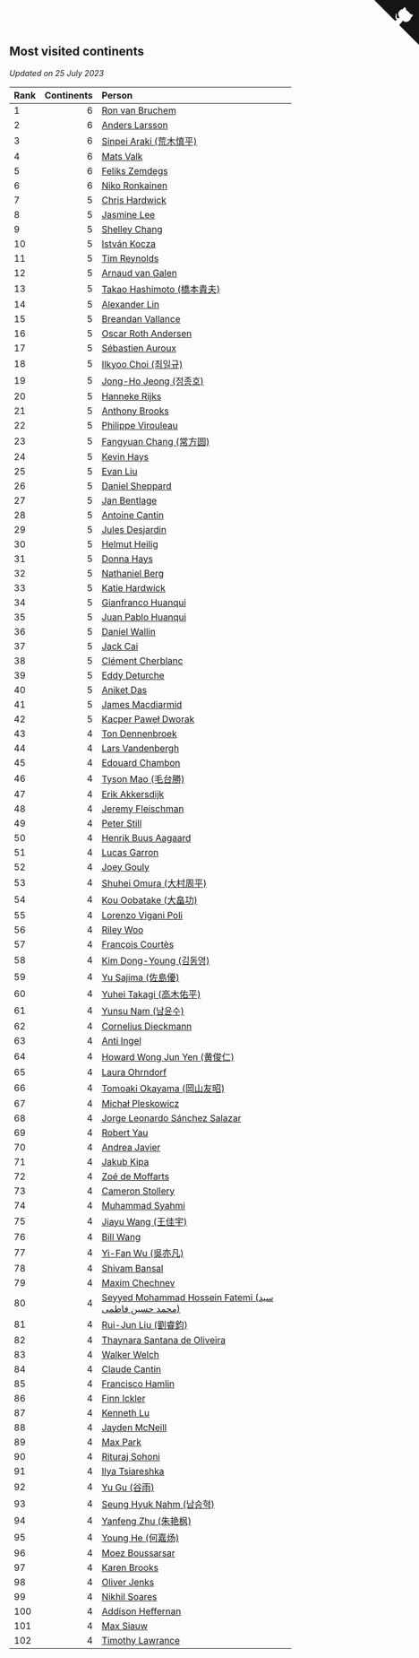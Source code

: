 ## Most visited continents

*Updated on 25 July 2023*

| Rank | Continents | Person |
| :--- | ---: | :--- |
| 1 | 6 | [Ron van Bruchem](https://www.worldcubeassociation.org/persons/2003BRUC01) |
| 2 | 6 | [Anders Larsson](https://www.worldcubeassociation.org/persons/2003LARS01) |
| 3 | 6 | [Sinpei Araki (荒木慎平)](https://www.worldcubeassociation.org/persons/2006ARAK01) |
| 4 | 6 | [Mats Valk](https://www.worldcubeassociation.org/persons/2007VALK01) |
| 5 | 6 | [Feliks Zemdegs](https://www.worldcubeassociation.org/persons/2009ZEMD01) |
| 6 | 6 | [Niko Ronkainen](https://www.worldcubeassociation.org/persons/2010RONK01) |
| 7 | 5 | [Chris Hardwick](https://www.worldcubeassociation.org/persons/2003HARD01) |
| 8 | 5 | [Jasmine Lee](https://www.worldcubeassociation.org/persons/2003LEEJ01) |
| 9 | 5 | [Shelley Chang](https://www.worldcubeassociation.org/persons/2004CHAN04) |
| 10 | 5 | [István Kocza](https://www.worldcubeassociation.org/persons/2005KOCZ01) |
| 11 | 5 | [Tim Reynolds](https://www.worldcubeassociation.org/persons/2005REYN01) |
| 12 | 5 | [Arnaud van Galen](https://www.worldcubeassociation.org/persons/2006GALE01) |
| 13 | 5 | [Takao Hashimoto (橋本貴夫)](https://www.worldcubeassociation.org/persons/2007HASH01) |
| 14 | 5 | [Alexander Lin](https://www.worldcubeassociation.org/persons/2007LING01) |
| 15 | 5 | [Breandan Vallance](https://www.worldcubeassociation.org/persons/2007VALL01) |
| 16 | 5 | [Oscar Roth Andersen](https://www.worldcubeassociation.org/persons/2008ANDE02) |
| 17 | 5 | [Sébastien Auroux](https://www.worldcubeassociation.org/persons/2008AURO01) |
| 18 | 5 | [Ilkyoo Choi (최일규)](https://www.worldcubeassociation.org/persons/2008CHOI04) |
| 19 | 5 | [Jong-Ho Jeong (정종호)](https://www.worldcubeassociation.org/persons/2008JONG03) |
| 20 | 5 | [Hanneke Rijks](https://www.worldcubeassociation.org/persons/2008RIJK01) |
| 21 | 5 | [Anthony Brooks](https://www.worldcubeassociation.org/persons/2008SEAR01) |
| 22 | 5 | [Philippe Virouleau](https://www.worldcubeassociation.org/persons/2008VIRO01) |
| 23 | 5 | [Fangyuan Chang (常方圆)](https://www.worldcubeassociation.org/persons/2009CHAN04) |
| 24 | 5 | [Kevin Hays](https://www.worldcubeassociation.org/persons/2009HAYS01) |
| 25 | 5 | [Evan Liu](https://www.worldcubeassociation.org/persons/2009LIUE01) |
| 26 | 5 | [Daniel Sheppard](https://www.worldcubeassociation.org/persons/2009SHEP01) |
| 27 | 5 | [Jan Bentlage](https://www.worldcubeassociation.org/persons/2010BENT01) |
| 28 | 5 | [Antoine Cantin](https://www.worldcubeassociation.org/persons/2010CANT02) |
| 29 | 5 | [Jules Desjardin](https://www.worldcubeassociation.org/persons/2010DESJ01) |
| 30 | 5 | [Helmut Heilig](https://www.worldcubeassociation.org/persons/2010HEIL02) |
| 31 | 5 | [Donna Hays](https://www.worldcubeassociation.org/persons/2011HAYS02) |
| 32 | 5 | [Nathaniel Berg](https://www.worldcubeassociation.org/persons/2012BERG04) |
| 33 | 5 | [Katie Hardwick](https://www.worldcubeassociation.org/persons/2013ENGE01) |
| 34 | 5 | [Gianfranco Huanqui](https://www.worldcubeassociation.org/persons/2013HUAN29) |
| 35 | 5 | [Juan Pablo Huanqui](https://www.worldcubeassociation.org/persons/2013HUAN30) |
| 36 | 5 | [Daniel Wallin](https://www.worldcubeassociation.org/persons/2013WALL03) |
| 37 | 5 | [Jack Cai](https://www.worldcubeassociation.org/persons/2014CAIJ02) |
| 38 | 5 | [Clément Cherblanc](https://www.worldcubeassociation.org/persons/2014CHER05) |
| 39 | 5 | [Eddy Deturche](https://www.worldcubeassociation.org/persons/2014DETU01) |
| 40 | 5 | [Aniket Das](https://www.worldcubeassociation.org/persons/2015DASA02) |
| 41 | 5 | [James Macdiarmid](https://www.worldcubeassociation.org/persons/2015MACD03) |
| 42 | 5 | [Kacper Paweł Dworak](https://www.worldcubeassociation.org/persons/2020DWOR01) |
| 43 | 4 | [Ton Dennenbroek](https://www.worldcubeassociation.org/persons/2003DENN01) |
| 44 | 4 | [Lars Vandenbergh](https://www.worldcubeassociation.org/persons/2003VAND01) |
| 45 | 4 | [Edouard Chambon](https://www.worldcubeassociation.org/persons/2004CHAM01) |
| 46 | 4 | [Tyson Mao (毛台勝)](https://www.worldcubeassociation.org/persons/2004MAOT02) |
| 47 | 4 | [Erik Akkersdijk](https://www.worldcubeassociation.org/persons/2005AKKE01) |
| 48 | 4 | [Jeremy Fleischman](https://www.worldcubeassociation.org/persons/2005FLEI01) |
| 49 | 4 | [Peter Still](https://www.worldcubeassociation.org/persons/2005STIL01) |
| 50 | 4 | [Henrik Buus Aagaard](https://www.worldcubeassociation.org/persons/2006BUUS01) |
| 51 | 4 | [Lucas Garron](https://www.worldcubeassociation.org/persons/2006GARR01) |
| 52 | 4 | [Joey Gouly](https://www.worldcubeassociation.org/persons/2007GOUL01) |
| 53 | 4 | [Shuhei Omura (大村周平)](https://www.worldcubeassociation.org/persons/2007OMUR01) |
| 54 | 4 | [Kou Oobatake (大畠功)](https://www.worldcubeassociation.org/persons/2007OOBA01) |
| 55 | 4 | [Lorenzo Vigani Poli](https://www.worldcubeassociation.org/persons/2007POLI01) |
| 56 | 4 | [Riley Woo](https://www.worldcubeassociation.org/persons/2007WOOR01) |
| 57 | 4 | [François Courtès](https://www.worldcubeassociation.org/persons/2008COUR01) |
| 58 | 4 | [Kim Dong-Young (김동영)](https://www.worldcubeassociation.org/persons/2008DONG02) |
| 59 | 4 | [Yu Sajima (佐島優)](https://www.worldcubeassociation.org/persons/2008SAJI01) |
| 60 | 4 | [Yuhei Takagi (高木佑平)](https://www.worldcubeassociation.org/persons/2008TAKA01) |
| 61 | 4 | [Yunsu Nam (남윤수)](https://www.worldcubeassociation.org/persons/2008YUNS02) |
| 62 | 4 | [Cornelius Dieckmann](https://www.worldcubeassociation.org/persons/2009DIEC01) |
| 63 | 4 | [Anti Ingel](https://www.worldcubeassociation.org/persons/2009INGE01) |
| 64 | 4 | [Howard Wong Jun Yen (黄俊仁)](https://www.worldcubeassociation.org/persons/2009JUNY01) |
| 65 | 4 | [Laura Ohrndorf](https://www.worldcubeassociation.org/persons/2009OHRN01) |
| 66 | 4 | [Tomoaki Okayama (岡山友昭)](https://www.worldcubeassociation.org/persons/2009OKAY01) |
| 67 | 4 | [Michał Pleskowicz](https://www.worldcubeassociation.org/persons/2009PLES01) |
| 68 | 4 | [Jorge Leonardo Sánchez Salazar](https://www.worldcubeassociation.org/persons/2009SALA01) |
| 69 | 4 | [Robert Yau](https://www.worldcubeassociation.org/persons/2009YAUR01) |
| 70 | 4 | [Andrea Javier](https://www.worldcubeassociation.org/persons/2010JAVI01) |
| 71 | 4 | [Jakub Kipa](https://www.worldcubeassociation.org/persons/2010KIPA01) |
| 72 | 4 | [Zoé de Moffarts](https://www.worldcubeassociation.org/persons/2010MOFF02) |
| 73 | 4 | [Cameron Stollery](https://www.worldcubeassociation.org/persons/2010STOL01) |
| 74 | 4 | [Muhammad Syahmi](https://www.worldcubeassociation.org/persons/2010SYAH03) |
| 75 | 4 | [Jiayu Wang (王佳宇)](https://www.worldcubeassociation.org/persons/2010WANG53) |
| 76 | 4 | [Bill Wang](https://www.worldcubeassociation.org/persons/2010WANG68) |
| 77 | 4 | [Yi-Fan Wu (吳亦凡)](https://www.worldcubeassociation.org/persons/2010WUIF01) |
| 78 | 4 | [Shivam Bansal](https://www.worldcubeassociation.org/persons/2011BANS02) |
| 79 | 4 | [Maxim Chechnev](https://www.worldcubeassociation.org/persons/2011CHEC01) |
| 80 | 4 | [Seyyed Mohammad Hossein Fatemi (سید محمد حسین فاطمی)](https://www.worldcubeassociation.org/persons/2011FATE01) |
| 81 | 4 | [Rui-Jun Liu (劉睿鈞)](https://www.worldcubeassociation.org/persons/2011LIUR02) |
| 82 | 4 | [Thaynara Santana de Oliveira](https://www.worldcubeassociation.org/persons/2011OLIV03) |
| 83 | 4 | [Walker Welch](https://www.worldcubeassociation.org/persons/2011WELC01) |
| 84 | 4 | [Claude Cantin](https://www.worldcubeassociation.org/persons/2012CANT01) |
| 85 | 4 | [Francisco Hamlin](https://www.worldcubeassociation.org/persons/2012HAML01) |
| 86 | 4 | [Finn Ickler](https://www.worldcubeassociation.org/persons/2012ICKL01) |
| 87 | 4 | [Kenneth Lu](https://www.worldcubeassociation.org/persons/2012LUKE01) |
| 88 | 4 | [Jayden McNeill](https://www.worldcubeassociation.org/persons/2012MCNE01) |
| 89 | 4 | [Max Park](https://www.worldcubeassociation.org/persons/2012PARK03) |
| 90 | 4 | [Rituraj Sohoni](https://www.worldcubeassociation.org/persons/2012SOHO01) |
| 91 | 4 | [Ilya Tsiareshka](https://www.worldcubeassociation.org/persons/2012TERE01) |
| 92 | 4 | [Yu Gu (谷雨)](https://www.worldcubeassociation.org/persons/2013GUYU01) |
| 93 | 4 | [Seung Hyuk Nahm (남승혁)](https://www.worldcubeassociation.org/persons/2013NAHM01) |
| 94 | 4 | [Yanfeng Zhu (朱艳枫)](https://www.worldcubeassociation.org/persons/2013ZHUY02) |
| 95 | 4 | [Young He (何嘉炀)](https://www.worldcubeassociation.org/persons/2014HEYO01) |
| 96 | 4 | [Moez Boussarsar](https://www.worldcubeassociation.org/persons/2015BOUS02) |
| 97 | 4 | [Karen Brooks](https://www.worldcubeassociation.org/persons/2015BROO01) |
| 98 | 4 | [Oliver Jenks](https://www.worldcubeassociation.org/persons/2015JENK02) |
| 99 | 4 | [Nikhil Soares](https://www.worldcubeassociation.org/persons/2015SOAR01) |
| 100 | 4 | [Addison Heffernan](https://www.worldcubeassociation.org/persons/2016HEFF01) |
| 101 | 4 | [Max Siauw](https://www.worldcubeassociation.org/persons/2017SIAU02) |
| 102 | 4 | [Timothy Lawrance](https://www.worldcubeassociation.org/persons/2017LAWR04) |


<a href="https://github.com/JustinTimeCuber/wca_statistics" class="github-corner" aria-label="View source on Github"><svg width="80" height="80" viewBox="0 0 250 250" style="fill:#151513; color:#fff; position: absolute; top: 0; border: 0; right: 0;" aria-hidden="true"><path d="M0,0 L115,115 L130,115 L142,142 L250,250 L250,0 Z"></path><path d="M128.3,109.0 C113.8,99.7 119.0,89.6 119.0,89.6 C122.0,82.7 120.5,78.6 120.5,78.6 C119.2,72.0 123.4,76.3 123.4,76.3 C127.3,80.9 125.5,87.3 125.5,87.3 C122.9,97.6 130.6,101.9 134.4,103.2" fill="currentColor" style="transform-origin: 130px 106px;" class="octo-arm"></path><path d="M115.0,115.0 C114.9,115.1 118.7,116.5 119.8,115.4 L133.7,101.6 C136.9,99.2 139.9,98.4 142.2,98.6 C133.8,88.0 127.5,74.4 143.8,58.0 C148.5,53.4 154.0,51.2 159.7,51.0 C160.3,49.4 163.2,43.6 171.4,40.1 C171.4,40.1 176.1,42.5 178.8,56.2 C183.1,58.6 187.2,61.8 190.9,65.4 C194.5,69.0 197.7,73.2 200.1,77.6 C213.8,80.2 216.3,84.9 216.3,84.9 C212.7,93.1 206.9,96.0 205.4,96.6 C205.1,102.4 203.0,107.8 198.3,112.5 C181.9,128.9 168.3,122.5 157.7,114.1 C157.9,116.9 156.7,120.9 152.7,124.9 L141.0,136.5 C139.8,137.7 141.6,141.9 141.8,141.8 Z" fill="currentColor" class="octo-body"></path></svg></a><style>.github-corner:hover .octo-arm{animation:octocat-wave 560ms ease-in-out}@keyframes octocat-wave{0%,100%{transform:rotate(0)}20%,60%{transform:rotate(-25deg)}40%,80%{transform:rotate(10deg)}}@media (max-width:500px){.github-corner:hover .octo-arm{animation:none}.github-corner .octo-arm{animation:octocat-wave 560ms ease-in-out}}</style>

